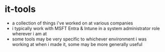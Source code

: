 # it-tools

- a collection of things i've worked on at various companies
- i typically work with MSFT Entra & Intune in a system administrator role wherever i am at
- some tools may be very specific to whichever environment i was working at when i made it, some may be more generally useful
